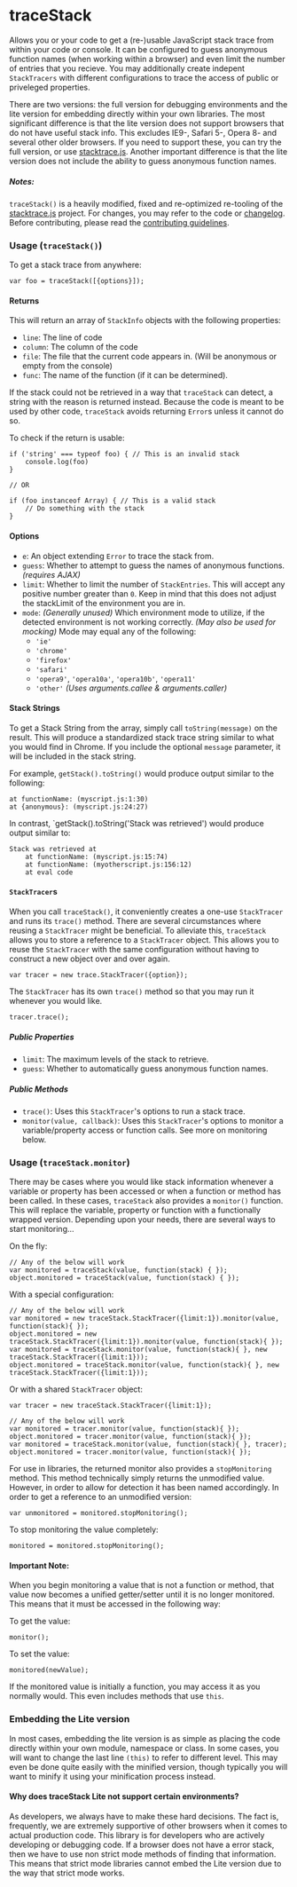 traceStack
=============

Allows you or your code to get a (re-)usable JavaScript stack trace from within your code or console. It can be configured to guess anonymous function names (when working within a browser) and even limit the number of entries that you recieve. You may additionally create indepent `StackTracers` with different configurations to trace the access of public or priveleged properties.

There are two versions: the full version for debugging environments and the lite version for embedding directly within your own libraries. The most significant difference is that the lite version does not support browsers that do not have useful stack info. This excludes IE9-, Safari 5-, Opera 8- and several other older browsers. If you need to support these, you can try the full version, or use [stacktrace.js][1]. Another important difference is that the lite version does not include the ability to guess anonymous function names.

##### Notes:

`traceStack()` is a heavily modified, fixed and re-optimized re-tooling of the [stacktrace.js][1] project. For changes, you may refer to the code or [changelog][2]. Before contributing, please read the [contributing guidelines][3].

### Usage (`traceStack()`)

To get a stack trace from anywhere:

    var foo = traceStack([{options}]);
    
#### Returns

This will return an array of `StackInfo` objects with the following properties:

* `line`: The line of code
* `column`: The column of the code
* `file`: The file that the current code appears in. (Will be anonymous or empty from the console)
* `func`: The name of the function (if it can be determined).

If the stack could not be retrieved in a way that `traceStack` can detect, a string with the reason is returned instead. Because the code is meant to be used by other code, `traceStack` avoids returning `Error`s unless it cannot do so.

To check if the return is usable:

    if ('string' === typeof foo) { // This is an invalid stack
        console.log(foo)
    }
    
    // OR
    
    if (foo instanceof Array) { // This is a valid stack
        // Do something with the stack
    }

#### Options

* `e`: An object extending `Error` to trace the stack from.
* `guess`: Whether to attempt to guess the names of anonymous functions. *(requires AJAX)*
* `limit`: Whether to limit the number of `StackEntries`. This will accept any positive number greater than `0`. Keep in mind that this does not adjust the stackLimit of the environment you are in.
* `mode`: *(Generally unused)* Which environment mode to utilize, if the detected environment is not working correctly. *(May also be used for mocking)* Mode may equal any of the following:
  * `'ie'`
  * `'chrome'`
  * `'firefox'`
  * `'safari'`
  * `'opera9'`, `'opera10a'`, `'opera10b'`, `'opera11'`
  * `'other'` *(Uses arguments.callee & arguments.caller)*
    
#### Stack Strings

To get a Stack String from the array, simply call `toString(message)` on the result. This will produce a standardized stack trace string similar to what you would find in Chrome. If you include the optional `message` parameter, it will be included in the stack string.

For example, `getStack().toString()` would produce output similar to the following:

    at functionName: (myscript.js:1:30)
	at {anonymous}: (myscript.js:24:27)

In contrast, `getStack().toString('Stack was retrieved') would produce output similar to:

    Stack was retrieved at
	    at functionName: (myscript.js:15:74)
		at functionName: (myotherscript.js:156:12)
		at eval code

#### `StackTracer`s

When you call `traceStack()`, it conveniently creates a one-use `StackTracer` and runs its `trace()` method. There are several circumstances where reusing a `StackTracer` might be beneficial. To alleviate this, `traceStack` allows you to store a reference to a `StackTracer` object. This allows you to reuse the `StackTracer` with the same configuration without having to construct a new object over and over again.

    var tracer = new trace.StackTracer({option});

The `StackTracer` has its own `trace()` method so that you may run it whenever you would like.

    tracer.trace();

##### Public Properties

* `limit`: The maximum levels of the stack to retrieve.
* `guess`: Whether to automatically guess anonymous function names.

##### Public Methods

* `trace()`: Uses this `StackTracer`'s options to run a stack trace.
* `monitor(value, callback)`: Uses this `StackTracer`'s options to monitor a variable/property access or function calls. See more on monitoring below.

### Usage (`traceStack.monitor`)

There may be cases where you would like stack information whenever a variable or property has been accessed or when a function or method has been called. In these cases, `traceStack` also provides a `monitor()` function. This will replace the variable, property or function with a functionally wrapped version. Depending upon your needs, there are several ways to start monitoring...

On the fly:

    // Any of the below will work
    var monitored = traceStack(value, function(stack) { });
    object.monitored = traceStack(value, function(stack) { });

With a special configuration:

    // Any of the below will work
    var monitored = new traceStack.StackTracer({limit:1}).monitor(value, function(stack){ });
    object.monitored = new traceStack.StackTracer({limit:1}).monitor(value, function(stack){ });
    var monitored = traceStack.monitor(value, function(stack){ }, new traceStack.StackTracer({limit:1}));
    object.monitored = traceStack.monitor(value, function(stack){ }, new traceStack.StackTracer({limit:1}));

Or with a shared `StackTracer` object:

    var tracer = new traceStack.StackTracer({limit:1});

    // Any of the below will work
    var monitored = tracer.monitor(value, function(stack){ });
    object.monitored = tracer.monitor(value, function(stack){ });
    var monitored = traceStack.monitor(value, function(stack){ }, tracer);
    object.monitored = tracer.monitor(value, function(stack){ });

For use in libraries, the returned monitor also provides a `stopMonitoring` method. This method technically simply returns the unmodified value. However, in order to allow for detection it has been named accordingly. In order to get a reference to an unmodified version:

    var unmonitored = monitored.stopMonitoring();

To stop monitoring the value completely:

    monitored = monitored.stopMonitoring();

#### Important Note:

When you begin monitoring a value that is not a function or method, that value now becomes a unified getter/setter until it is no longer monitored. This means that it must be accessed in the following way:

To get the value:

    monitor();

To set the value:

    monitored(newValue);

If the monitored value is initially a function, you may access it as you normally would. This even includes methods that use `this`.
### Embedding the Lite version

In most cases, embedding the lite version is as simple as placing the code directly within your own module, namespace or class. In some cases, you will want to change the last line `(this)` to refer to different level. This may even be done quite easily with the minified version, though typically you will want to minify it using your minification process instead.

#### Why does traceStack Lite not support certain environments?

As developers, we always have to make these hard decisions. The fact is, frequently, we are extremely supportive of other browsers when it comes to actual production code. This library is for developers who are actively developing or debugging code. If a browser does not have a error stack, then we have to use non strict mode methods of finding that information. This means that strict mode libraries cannot embed the Lite version due to the way that strict mode works.

[1]: https://github.com/eriwen/javascript-stacktrace
[2]: https://github.com/FuzzicalLogic/traceStack/blob/master/CHANGELOG.md
[3]: https://github.com/FuzzicalLogic/traceStack/blob/master/CONTRIBUTING.md